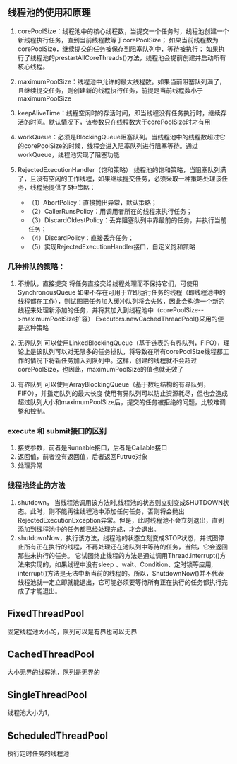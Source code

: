 ## 线程池的使用和原理
1. corePoolSize：线程池中的核心线程数，当提交一个任务时，线程池创建一个新线程执行任务，直到当前线程数等于corePoolSize；
如果当前线程数为corePoolSize，继续提交的任务被保存到阻塞队列中，等待被执行；
如果执行了线程池的prestartAllCoreThreads()方法，线程池会提前创建并启动所有核心线程。

2. maximumPoolSize：线程池中允许的最大线程数。如果当前阻塞队列满了，且继续提交任务，则创建新的线程执行任务，前提是当前线程数小于maximumPoolSize

3. keepAliveTime：线程空闲时的存活时间，即当线程没有任务执行时，继续存活的时间。默认情况下，该参数只在线程数大于corePoolSize时才有用

4. workQueue：必须是BlockingQueue阻塞队列。当线程池中的线程数超过它的corePoolSize的时候，线程会进入阻塞队列进行阻塞等待。通过workQueue，线程池实现了阻塞功能
5. RejectedExecutionHandler（饱和策略）
线程池的饱和策略，当阻塞队列满了，且没有空闲的工作线程，如果继续提交任务，必须采取一种策略处理该任务，线程池提供了5种策略：
    * （1）AbortPolicy：直接抛出异常，默认策略；
    * （2）CallerRunsPolicy：用调用者所在的线程来执行任务；
    * （3）DiscardOldestPolicy：丢弃阻塞队列中靠最前的任务，并执行当前任务；
    * （4）DiscardPolicy：直接丢弃任务；
    * （5）实现RejectedExecutionHandler接口，自定义饱和策略

### 几种排队的策略：
1. 不排队，直接提交
将任务直接交给线程处理而不保持它们，可使用SynchronousQueue
如果不存在可用于立即运行任务的线程（即线程池中的线程都在工作），则试图把任务加入缓冲队列将会失败，因此会构造一个新的线程来处理新添加的任务，并将其加入到线程池中（corePoolSize-->maximumPoolSize扩容）
Executors.newCachedThreadPool()采用的便是这种策略

2. 无界队列
可以使用LinkedBlockingQueue（基于链表的有界队列，FIFO），理论上是该队列可以对无限多的任务排队，将导致在所有corePoolSize线程都工作的情况下将新任务加入到队列中。这样，创建的线程就不会超过corePoolSize，也因此，maximumPoolSize的值也就无效了

3. 有界队列
可以使用ArrayBlockingQueue（基于数组结构的有界队列，FIFO），并指定队列的最大长度
使用有界队列可以防止资源耗尽，但也会造成超过队列大小和maximumPoolSize后，提交的任务被拒绝的问题，比较难调整和控制。

### execute 和 submit接口的区别
1. 接受参数，前者是Runnable接口，后者是Callable接口
2. 返回值，前者没有返回值，后者返回Futrue对象
3. 处理异常

### 线程池终止的方法
1. shutdown， 当线程池调用该方法时,线程池的状态则立刻变成SHUTDOWN状态。此时，则不能再往线程池中添加任何任务，否则将会抛出RejectedExecutionException异常。但是，此时线程池不会立刻退出，直到添加到线程池中的任务都已经处理完成，才会退出。 
2. shutdownNow，执行该方法，线程池的状态立刻变成STOP状态，并试图停止所有正在执行的线程，不再处理还在池队列中等待的任务，当然，它会返回那些未执行的任务。 它试图终止线程的方法是通过调用Thread.interrupt()方法来实现的，如果线程中没有sleep 、wait、Condition、定时锁等应用, interrupt()方法是无法中断当前的线程的。所以，ShutdownNow()并不代表线程池就一定立即就能退出，它可能必须要等待所有正在执行的任务都执行完成了才能退出。

## FixedThreadPool
固定线程池大小的，队列可以是有界也可以无界
## CachedThreadPool
大小无界的线程池，队列是无界的

## SingleThreadPool
线程池大小为1，

## ScheduledThreadPool
执行定时任务的线程池

